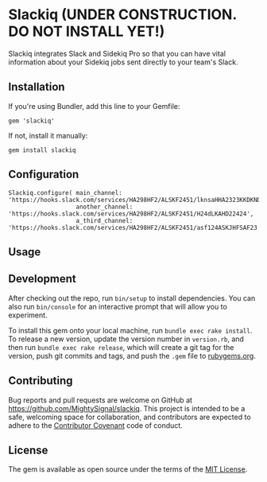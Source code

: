 # Slackiq (UNDER CONSTRUCTION. DO NOT INSTALL YET!)

Slackiq integrates Slack and Sidekiq Pro so that you can have vital information about your Sidekiq jobs sent directly to your team's Slack.

## Installation

If you're using Bundler, add this line to your Gemfile:

`gem 'slackiq'`

If not, install it manually:

`gem install slackiq`

## Configuration
```
Slackiq.configure( main_channel: 'https://hooks.slack.com/services/HA298HF2/ALSKF2451/lknsaHHA2323KKDKND', 
                   another_channel: 'https://hooks.slack.com/services/HA298HF2/ALSKF2451/H24dLKAHD22424', 
                   a_third_channel: 'https://hooks.slack.com/services/HA298HF2/ALSKF2451/asf124ASKJHFSAF23')
```

## Usage


## Development

After checking out the repo, run `bin/setup` to install dependencies. You can also run `bin/console` for an interactive prompt that will allow you to experiment.

To install this gem onto your local machine, run `bundle exec rake install`. To release a new version, update the version number in `version.rb`, and then run `bundle exec rake release`, which will create a git tag for the version, push git commits and tags, and push the `.gem` file to [rubygems.org](https://rubygems.org).

## Contributing

Bug reports and pull requests are welcome on GitHub at https://github.com/MightySignal/slackiq. This project is intended to be a safe, welcoming space for collaboration, and contributors are expected to adhere to the [Contributor Covenant](contributor-covenant.org) code of conduct.


## License

The gem is available as open source under the terms of the [MIT License](http://opensource.org/licenses/MIT).

